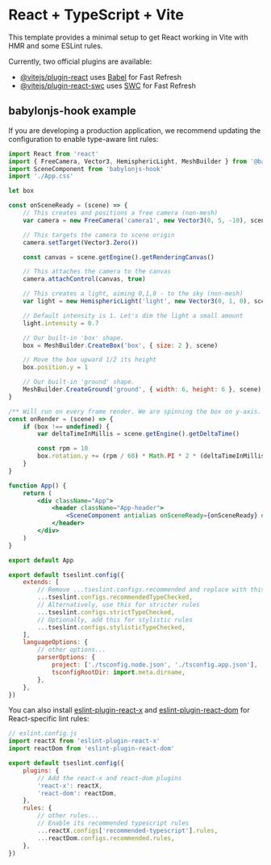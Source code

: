 # React + TypeScript + Vite

This template provides a minimal setup to get React working in Vite with HMR and some ESLint rules.

Currently, two official plugins are available:

- [@vitejs/plugin-react](https://github.com/vitejs/vite-plugin-react/blob/main/packages/plugin-react/README.md) uses
  [Babel](https://babeljs.io/) for Fast Refresh
- [@vitejs/plugin-react-swc](https://github.com/vitejs/vite-plugin-react-swc) uses [SWC](https://swc.rs/) for Fast
  Refresh

## babylonjs-hook example

If you are developing a production application, we recommend updating the configuration to enable type-aware lint rules:

```jsx
import React from 'react'
import { FreeCamera, Vector3, HemisphericLight, MeshBuilder } from '@babylonjs/core'
import SceneComponent from 'babylonjs-hook'
import './App.css'

let box

const onSceneReady = (scene) => {
    // This creates and positions a free camera (non-mesh)
    var camera = new FreeCamera('camera1', new Vector3(0, 5, -10), scene)

    // This targets the camera to scene origin
    camera.setTarget(Vector3.Zero())

    const canvas = scene.getEngine().getRenderingCanvas()

    // This attaches the camera to the canvas
    camera.attachControl(canvas, true)

    // This creates a light, aiming 0,1,0 - to the sky (non-mesh)
    var light = new HemisphericLight('light', new Vector3(0, 1, 0), scene)

    // Default intensity is 1. Let's dim the light a small amount
    light.intensity = 0.7

    // Our built-in 'box' shape.
    box = MeshBuilder.CreateBox('box', { size: 2 }, scene)

    // Move the box upward 1/2 its height
    box.position.y = 1

    // Our built-in 'ground' shape.
    MeshBuilder.CreateGround('ground', { width: 6, height: 6 }, scene)
}

/** Will run on every frame render. We are spinning the box on y-axis. */
const onRender = (scene) => {
    if (box !== undefined) {
        var deltaTimeInMillis = scene.getEngine().getDeltaTime()

        const rpm = 10
        box.rotation.y += (rpm / 60) * Math.PI * 2 * (deltaTimeInMillis / 1000)
    }
}

function App() {
    return (
        <div className="App">
            <header className="App-header">
                <SceneComponent antialias onSceneReady={onSceneReady} onRender={onRender} id="my-canvas" />
            </header>
        </div>
    )
}

export default App
```

```js
export default tseslint.config({
    extends: [
        // Remove ...tseslint.configs.recommended and replace with this
        ...tseslint.configs.recommendedTypeChecked,
        // Alternatively, use this for stricter rules
        ...tseslint.configs.strictTypeChecked,
        // Optionally, add this for stylistic rules
        ...tseslint.configs.stylisticTypeChecked,
    ],
    languageOptions: {
        // other options...
        parserOptions: {
            project: ['./tsconfig.node.json', './tsconfig.app.json'],
            tsconfigRootDir: import.meta.dirname,
        },
    },
})
```

You can also install
[eslint-plugin-react-x](https://github.com/Rel1cx/eslint-react/tree/main/packages/plugins/eslint-plugin-react-x) and
[eslint-plugin-react-dom](https://github.com/Rel1cx/eslint-react/tree/main/packages/plugins/eslint-plugin-react-dom) for
React-specific lint rules:

```js
// eslint.config.js
import reactX from 'eslint-plugin-react-x'
import reactDom from 'eslint-plugin-react-dom'

export default tseslint.config({
    plugins: {
        // Add the react-x and react-dom plugins
        'react-x': reactX,
        'react-dom': reactDom,
    },
    rules: {
        // other rules...
        // Enable its recommended typescript rules
        ...reactX.configs['recommended-typescript'].rules,
        ...reactDom.configs.recommended.rules,
    },
})
```
